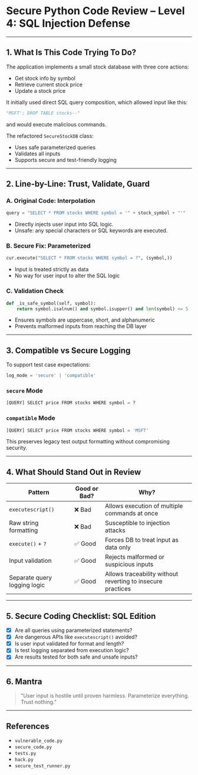 # Secure Python Code Review – Level 4: SQL Injection Defense

---

## 1. What Is This Code Trying To Do?

The application implements a small stock database with three core actions:

* Get stock info by symbol
* Retrieve current stock price
* Update a stock price

It initially used direct SQL query composition, which allowed input like this:

```python
"MSFT'; DROP TABLE stocks--"
```

and would execute malicious commands.

The refactored `SecureStockDB` class:

* Uses safe parameterized queries
* Validates all inputs
* Supports secure and test-friendly logging

---

## 2. Line-by-Line: Trust, Validate, Guard

### A. Original Code: Interpolation

```python
query = "SELECT * FROM stocks WHERE symbol = '" + stock_symbol + "'"
```

* Directly injects user input into SQL logic.
* Unsafe: any special characters or SQL keywords are executed.

### B. Secure Fix: Parameterized

```python
cur.execute("SELECT * FROM stocks WHERE symbol = ?", (symbol,))
```

* Input is treated strictly as data
* No way for user input to alter the SQL logic

### C. Validation Check

```python
def _is_safe_symbol(self, symbol):
    return symbol.isalnum() and symbol.isupper() and len(symbol) <= 5
```

* Ensures symbols are uppercase, short, and alphanumeric
* Prevents malformed inputs from reaching the DB layer

---

## 3. Compatible vs Secure Logging

To support test case expectations:

```python
log_mode = 'secure' | 'compatible'
```

### `secure` Mode

```python
[QUERY] SELECT price FROM stocks WHERE symbol = ?
```

### `compatible` Mode

```python
[QUERY] SELECT price FROM stocks WHERE symbol = 'MSFT'
```

This preserves legacy test output formatting without compromising security.

---

## 4. What Should Stand Out in Review

| Pattern                      | Good or Bad? | Why?                                                        |
| ---------------------------- | ------------ | ----------------------------------------------------------- |
| `executescript()`            | ❌ Bad        | Allows execution of multiple commands at once               |
| Raw string formatting        | ❌ Bad        | Susceptible to injection attacks                            |
| `execute()` + `?`            | ✅ Good       | Forces DB to treat input as data only                       |
| Input validation             | ✅ Good       | Rejects malformed or suspicious inputs                      |
| Separate query logging logic | ✅ Good       | Allows traceability without reverting to insecure practices |

---

## 5. Secure Coding Checklist: SQL Edition

* [x] Are all queries using parameterized statements?
* [x] Are dangerous APIs like `executescript()` avoided?
* [x] Is user input validated for format and length?
* [x] Is test logging separated from execution logic?
* [x] Are results tested for both safe and unsafe inputs?

---

## 6. Mantra

> "User input is hostile until proven harmless. Parameterize everything. Trust nothing."

---

## References

* `vulnerable_code.py`
* `secure_code.py`
* `tests.py`
* `hack.py`
* `secure_test_runner.py`
